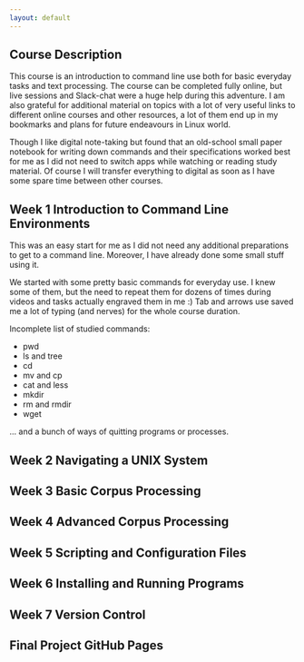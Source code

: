 ```yaml
---
layout: default
---
```


## Course Description

This course is an introduction to command line use both for basic everyday tasks and text processing. The course can be completed fully online, but live sessions and Slack-chat were a huge help during this adventure. I am also grateful for additional material on topics with a lot of very useful links to different online courses and other resources, a lot of them end up in my bookmarks and plans for future endeavours in Linux world.

Though I like digital note-taking but found that an old-school small paper notebook for writing down commands and their specifications worked best for me as I did not need to switch apps while watching or reading study material. Of course I will transfer everything to digital as soon as I have some spare time between other courses.

## Week 1 Introduction to Command Line Environments

This was an easy start for me as I did not need any additional preparations to get to a command line. Moreover, I have already done some small stuff using it.

We started with some pretty basic commands for everyday use. I knew some of them, but the need to repeat them for dozens of times during videos and tasks actually engraved them in me :) Tab and arrows use saved me a lot of typing (and nerves) for the whole course duration.

Incomplete list of studied commands:
- pwd
- ls and tree
- cd
- mv and cp
- cat and less
- mkdir
- rm and rmdir
- wget

... and a bunch of ways of quitting programs or processes.


## Week 2 Navigating a UNIX System

## Week 3 Basic Corpus Processing

## Week 4 Advanced Corpus Processing

## Week 5 Scripting and Configuration Files

## Week 6 Installing and Running Programs

## Week 7 Version Control

## Final Project GitHub Pages
